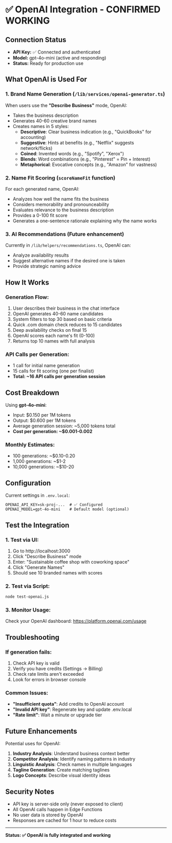 # ✅ OpenAI Integration - CONFIRMED WORKING

## Connection Status
- **API Key:** ✅ Connected and authenticated
- **Model:** gpt-4o-mini (active and responding)
- **Status:** Ready for production use

## What OpenAI is Used For

### 1. **Brand Name Generation** (`/lib/services/openai-generator.ts`)
When users use the **"Describe Business"** mode, OpenAI:
- Takes the business description
- Generates 40-60 creative brand names
- Creates names in 5 styles:
  - **Descriptive**: Clear business indication (e.g., "QuickBooks" for accounting)
  - **Suggestive**: Hints at benefits (e.g., "Netflix" suggests network/flicks)
  - **Coined**: Invented words (e.g., "Spotify", "Xerox")
  - **Blends**: Word combinations (e.g., "Pinterest" = Pin + Interest)
  - **Metaphorical**: Evocative concepts (e.g., "Amazon" for vastness)

### 2. **Name Fit Scoring** (`scoreNameFit` function)
For each generated name, OpenAI:
- Analyzes how well the name fits the business
- Considers memorability and pronounceability
- Evaluates relevance to the business description
- Provides a 0-100 fit score
- Generates a one-sentence rationale explaining why the name works

### 3. **AI Recommendations** (Future enhancement)
Currently in `/lib/helpers/recommendations.ts`, OpenAI can:
- Analyze availability results
- Suggest alternative names if the desired one is taken
- Provide strategic naming advice

## How It Works

### Generation Flow:
1. User describes their business in the chat interface
2. OpenAI generates 40-60 name candidates
3. System filters to top 30 based on basic criteria
4. Quick .com domain check reduces to 15 candidates
5. Deep availability checks on final 15
6. OpenAI scores each name's fit (0-100)
7. Returns top 10 names with full analysis

### API Calls per Generation:
- 1 call for initial name generation
- 15 calls for fit scoring (one per finalist)
- **Total: ~16 API calls per generation session**

## Cost Breakdown

Using **gpt-4o-mini**:
- Input: $0.150 per 1M tokens
- Output: $0.600 per 1M tokens
- Average generation session: ~5,000 tokens total
- **Cost per generation: ~$0.001-0.002**

### Monthly Estimates:
- 100 generations: ~$0.10-0.20
- 1,000 generations: ~$1-2
- 10,000 generations: ~$10-20

## Configuration

Current settings in `.env.local`:
```env
OPENAI_API_KEY=sk-proj-...  # ✅ Configured
OPENAI_MODEL=gpt-4o-mini    # Default model (optional)
```

## Test the Integration

### 1. Test via UI:
1. Go to http://localhost:3000
2. Click "Describe Business" mode
3. Enter: "Sustainable coffee shop with coworking space"
4. Click "Generate Names"
5. Should see 10 branded names with scores

### 2. Test via Script:
```bash
node test-openai.js
```

### 3. Monitor Usage:
Check your OpenAI dashboard: https://platform.openai.com/usage

## Troubleshooting

### If generation fails:
1. Check API key is valid
2. Verify you have credits (Settings → Billing)
3. Check rate limits aren't exceeded
4. Look for errors in browser console

### Common Issues:
- **"Insufficient quota"**: Add credits to OpenAI account
- **"Invalid API key"**: Regenerate key and update .env.local
- **"Rate limit"**: Wait a minute or upgrade tier

## Future Enhancements

Potential uses for OpenAI:
1. **Industry Analysis**: Understand business context better
2. **Competitor Analysis**: Identify naming patterns in industry
3. **Linguistic Analysis**: Check names in multiple languages
4. **Tagline Generation**: Create matching taglines
5. **Logo Concepts**: Describe visual identity ideas

## Security Notes

- API key is server-side only (never exposed to client)
- All OpenAI calls happen in Edge Functions
- No user data is stored by OpenAI
- Responses are cached for 1 hour to reduce costs

---

**Status: ✅ OpenAI is fully integrated and working**